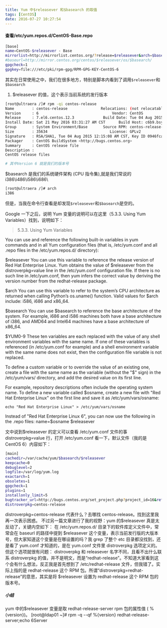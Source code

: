 ```yaml
---
title: Yum 中$releasever 和$basearch 的取值
tags: [CentOS]
date: 2016-07-27 10:27:54
---
```


#### 查看/etc/yum.repos.d/CentOS-Base.repo

```bash
[base]
name=CentOS-$releasever - Base
mirrorlist=http://mirrorlist.centos.org/?release=$releasever&arch=$basearch&repo=os&infra=$infra
#baseurl=http://mirror.centos.org/centos/$releasever/os/$basearch/
gpgcheck=1
gpgkey=file:///etc/pki/rpm-gpg/RPM-GPG-KEY-CentOS-6
```

其实在日常使用之中，我们在很多地方，特别是脚本内看到了调用`$releasever`和`$basearch`

1. $releasever 的值，这个表示当前系统的发行版本

```bash
[root@ultraera /]# rpm -qi centos-release
Name        : centos-release               Relocations: (not relocatable)
Version     : 6                                 Vendor: CentOS
Release     : 7.el6.centos.12.3             Build Date: Tue 04 Aug 2015 12:13:46 AM CST
Install Date: Sat 21 May 2016 03:31:27 AM CST      Build Host: c6b9.bsys.dev.centos.org
Group       : System Environment/Base       Source RPM: centos-release-6-7.el6.centos.12.3.src.rpm
Size        : 35634                            License: GPLv2
Signature   : RSA/SHA1, Tue 04 Aug 2015 12:15:08 AM CST, Key ID 0946fca2c105b9de
Packager    : CentOS BuildSystem <http://bugs.centos.org>
Summary     : CentOS release file
Description :
CentOS release files

# 其中Version 6 就是我们的版本号
```

$basearch 是我们的系统硬件架构 (CPU 指令集),就是我们常说的 i386\i486\i586\i686\

```bash
[root@ultraera /]# arch
i386
```

但是，当我在命令行查看是却发现`$releasever`和`$basearch`是空的。

Google 一下之后，说明 Yum 变量的说明可以在这里（5.3.3. Using Yum Variables）找到，说明如下：
>5.3.3. Using Yum Variables

You can use and reference the following built-in variables in yum commands and in all Yum configuration files (that is, /etc/yum.conf and all .repo files in the /etc/yum.repos.d/ directory):

$releasever
You can use this variable to reference the release version of Red Hat Enterprise Linux. Yum obtains the value of $releasever from the distroverpkg=value line in the /etc/yum.conf configuration file. If there is no such line in /etc/yum.conf, then yum infers the correct value by deriving the version number from the redhat-release package.

$arch
You can use this variable to refer to the system’s CPU architecture as returned when calling Python’s os.uname() function. Valid values for $arch include: i586, i686 and x86_64.

$basearch
You can use $basearch to reference the base architecture of the system. For example, i686 and i586 machines both have a base architecture of i386, and AMD64 and Intel64 machines have a base architecture of x86_64.

$YUM0-9
These ten variables are each replaced with the value of any shell environment variables with the same name. If one of these variables is referenced (in /etc/yum.conf for example) and a shell environment variable with the same name does not exist, then the configuration file variable is not replaced.

To define a custom variable or to override the value of an existing one, create a file with the same name as the variable (without the "$" sign) in the /etc/yum/vars/ directory, and add the desired value on its first line.

For example, repository descriptions often include the operating system name. To define a new variable called $osname, create a new file with "Red Hat Enterprise Linux" on the first line and save it as /etc/yum/vars/osname:

`echo "Red Hat Enterprise Linux" > /etc/yum/vars/osname`

Instead of "Red Hat Enterprise Linux 6", you can now use the following in the .repo files: name=$osname $releasever

文中说到$releasever 的定义可以查看 /etc/yum.conf 文件的事 distroverpkg=value 行，打开 /etc/yum.conf 看一下，默认文件（我的是 CentOS 6）内容如下：

```bash
[main]
cachedir=/var/cache/yum/$basearch/$releasever
keepcache=0
debuglevel=2
logfile=/var/log/yum.log
exactarch=1
obsoletes=1
gpgcheck=1
plugins=1
installonly_limit=5
bugtracker_url=http://bugs.centos.org/set_project.php?project_id=16&ref=http://bugs.centos.org/bug_report_page.php?category=yum
distroverpkg=centos-release
```

distroverpkg=centos-release 代表什么？去哪找 centos-release。找到这里我再一次表示困惑。
不过另一篇文章进行了我的视野：yum 的$releasever 真是太反动了，关键内空如下：
在 /etc/yum.repos.d/ 目录下的软件库定义文件中，常常会在 baseurl 的路径中提到 $releasever 这个变量，表示当前发行版的大版本号，但大家知道这个变量是在哪设置的吗？我 grep 了整个 etc 目录都没找到，还是看了 yum.conf 才知道的，是在 yum.conf 文件里 distroverpkg 选项定义的。但这个选项就很有问题：
distroverpkg 和 releasever 名字不同，且看不出什么联系
distroverpkg 的值，并不是明文，而是“redhat-release”。不知道大家看到这个会有什么想法，反正我是首先想到了 /etc/redhat-release 文件，但我错了。实际上指的是 redhat-release 这个 RPM 包。所谓“distroverpkg=redhat-release”的意思，其实是将 $releasever 设置为 redhat-release 这个 RPM 包的版本号。

##### 小结

yum 中的$releasever 变量是取 redhat-release-server rpm 包的属性值 ( %{version})。
[root@ldap01 ~]# rpm -q --qf %{version} redhat-release-server;echo
6Server
